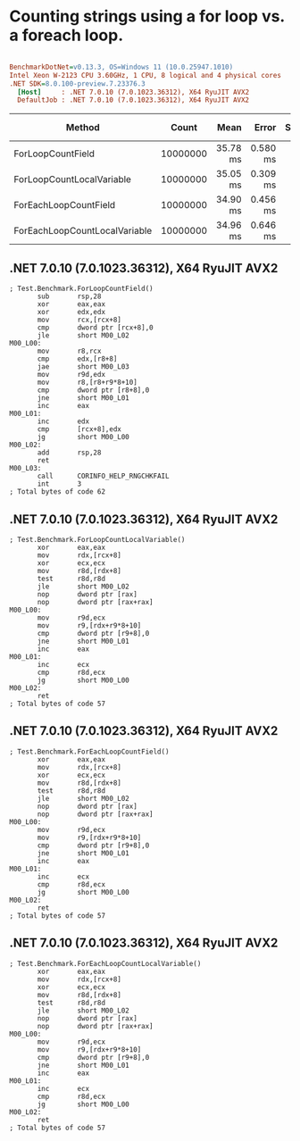# Counting strings using a for loop vs. a foreach loop.

``` ini

BenchmarkDotNet=v0.13.3, OS=Windows 11 (10.0.25947.1010)
Intel Xeon W-2123 CPU 3.60GHz, 1 CPU, 8 logical and 4 physical cores
.NET SDK=8.0.100-preview.7.23376.3
  [Host]     : .NET 7.0.10 (7.0.1023.36312), X64 RyuJIT AVX2
  DefaultJob : .NET 7.0.10 (7.0.1023.36312), X64 RyuJIT AVX2


```
|                        Method |    Count |     Mean |    Error |   StdDev | Code Size |
|------------------------------ |--------- |---------:|---------:|---------:|----------:|
|             ForLoopCountField | 10000000 | 35.78 ms | 0.580 ms | 0.484 ms |      62 B |
|     ForLoopCountLocalVariable | 10000000 | 35.05 ms | 0.309 ms | 0.289 ms |      57 B |
|         ForEachLoopCountField | 10000000 | 34.90 ms | 0.456 ms | 0.426 ms |      57 B |
| ForEachLoopCountLocalVariable | 10000000 | 34.96 ms | 0.646 ms | 0.572 ms |      57 B |

## .NET 7.0.10 (7.0.1023.36312), X64 RyuJIT AVX2
```assembly
; Test.Benchmark.ForLoopCountField()
       sub       rsp,28
       xor       eax,eax
       xor       edx,edx
       mov       rcx,[rcx+8]
       cmp       dword ptr [rcx+8],0
       jle       short M00_L02
M00_L00:
       mov       r8,rcx
       cmp       edx,[r8+8]
       jae       short M00_L03
       mov       r9d,edx
       mov       r8,[r8+r9*8+10]
       cmp       dword ptr [r8+8],0
       jne       short M00_L01
       inc       eax
M00_L01:
       inc       edx
       cmp       [rcx+8],edx
       jg        short M00_L00
M00_L02:
       add       rsp,28
       ret
M00_L03:
       call      CORINFO_HELP_RNGCHKFAIL
       int       3
; Total bytes of code 62
```

## .NET 7.0.10 (7.0.1023.36312), X64 RyuJIT AVX2
```assembly
; Test.Benchmark.ForLoopCountLocalVariable()
       xor       eax,eax
       mov       rdx,[rcx+8]
       xor       ecx,ecx
       mov       r8d,[rdx+8]
       test      r8d,r8d
       jle       short M00_L02
       nop       dword ptr [rax]
       nop       dword ptr [rax+rax]
M00_L00:
       mov       r9d,ecx
       mov       r9,[rdx+r9*8+10]
       cmp       dword ptr [r9+8],0
       jne       short M00_L01
       inc       eax
M00_L01:
       inc       ecx
       cmp       r8d,ecx
       jg        short M00_L00
M00_L02:
       ret
; Total bytes of code 57
```

## .NET 7.0.10 (7.0.1023.36312), X64 RyuJIT AVX2
```assembly
; Test.Benchmark.ForEachLoopCountField()
       xor       eax,eax
       mov       rdx,[rcx+8]
       xor       ecx,ecx
       mov       r8d,[rdx+8]
       test      r8d,r8d
       jle       short M00_L02
       nop       dword ptr [rax]
       nop       dword ptr [rax+rax]
M00_L00:
       mov       r9d,ecx
       mov       r9,[rdx+r9*8+10]
       cmp       dword ptr [r9+8],0
       jne       short M00_L01
       inc       eax
M00_L01:
       inc       ecx
       cmp       r8d,ecx
       jg        short M00_L00
M00_L02:
       ret
; Total bytes of code 57
```

## .NET 7.0.10 (7.0.1023.36312), X64 RyuJIT AVX2
```assembly
; Test.Benchmark.ForEachLoopCountLocalVariable()
       xor       eax,eax
       mov       rdx,[rcx+8]
       xor       ecx,ecx
       mov       r8d,[rdx+8]
       test      r8d,r8d
       jle       short M00_L02
       nop       dword ptr [rax]
       nop       dword ptr [rax+rax]
M00_L00:
       mov       r9d,ecx
       mov       r9,[rdx+r9*8+10]
       cmp       dword ptr [r9+8],0
       jne       short M00_L01
       inc       eax
M00_L01:
       inc       ecx
       cmp       r8d,ecx
       jg        short M00_L00
M00_L02:
       ret
; Total bytes of code 57
```

